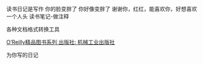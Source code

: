 读书日记是写作
你的脸变胖了
你好像变胖了
谢谢你，红红，能喜欢你，好想喜欢一个人头
读书笔记-做注释

各种文档格式转换工具


[O’Reilly精品图书系列
出版社: 机械工业出版社](https://book.douban.com/series/60794)

为你写的日记
